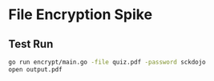 # File Encryption Spike

## Test Run

```bash
go run encrypt/main.go -file quiz.pdf -password sckdojo
open output.pdf
```